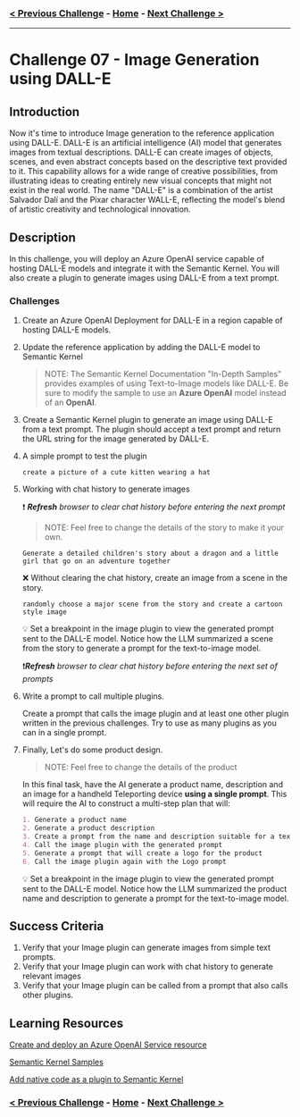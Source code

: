 ### [< Previous Challenge](./Challenge-06.md) - **[Home](./README.md)** - [Next Challenge >](./Challenge-08.md)

---

# Challenge 07 - Image Generation using DALL-E

## Introduction

Now it's time to introduce Image generation to the reference application using DALL-E. DALL-E is an artificial intelligence (AI) model that generates images from textual descriptions. DALL-E can create images of objects, scenes, and even abstract concepts based on the descriptive text provided to it. This capability allows for a wide range of creative possibilities, from illustrating ideas to creating entirely new visual concepts that might not exist in the real world. The name "DALL-E" is a combination of the artist Salvador Dalí and the Pixar character WALL-E, reflecting the model's blend of artistic creativity and technological innovation.

## Description

In this challenge, you will deploy an Azure OpenAI service capable of hosting DALL-E models and integrate it with the Semantic Kernel. You will also create a plugin to generate images using DALL-E from a text prompt.

### Challenges

1. Create an Azure OpenAI Deployment for DALL-E in a region capable of hosting DALL-E models.

1. Update the reference application by adding the DALL-E model to Semantic Kernel

    >NOTE: The Semantic Kernel Documentation "In-Depth Samples" provides examples of using Text-to-Image models like DALL-E. Be sure to modify the sample to use an **Azure OpenAI** model instead of an **OpenAI**.

1. Create a Semantic Kernel plugin to generate an image
    using DALL-E from a text prompt. The plugin should accept a text prompt and return the URL string for the image generated by DALL-E.

1. A simple prompt to test the plugin

    ```prompt
    create a picture of a cute kitten wearing a hat
    ```

1. Working with chat history to generate images

    :exclamation: ***Refresh** browser to clear chat history before entering the next prompt*

    >NOTE: Feel free to change the details of the story to make it your own.

    ```text
    Generate a detailed children's story about a dragon and a little girl that go on an adventure together
    ```

    :x: Without clearing the chat history, create an image from a scene in the story.  

    ```text
    randomly choose a major scene from the story and create a cartoon style image
    ```

    :bulb: Set a breakpoint in the image plugin to view the generated prompt sent to the DALL-E model. Notice how the LLM summarized a scene from the story to generate a prompt for the text-to-image model.

    :exclamation:***Refresh** browser to clear chat history before entering the next set of prompts*

1. Write a prompt to call multiple plugins.

    Create a prompt that calls the image plugin and at least one other plugin written in the previous challenges. Try to use as many plugins as you can in a single prompt.

1. Finally, Let's do some product design.

    >NOTE: Feel free to change the details of the product

    In this final task, have the AI generate a product name, description and an image for a handheld Teleporting device **using a single prompt**. This will require the AI to construct a multi-step plan that will:

    ```markdown
    1. Generate a product name 
    2. Generate a product description
    3. Create a prompt from the name and description suitable for a text-to-image AI model
    4. Call the image plugin with the generated prompt
    5. Generate a prompt that will create a logo for the product
    6. Call the image plugin again with the Logo prompt
    ```

    :bulb: Set a breakpoint in the image plugin to view the generated prompt sent to the DALL-E model. Notice how the LLM summarized the product name and description to generate a prompt for the text-to-image model.

## Success Criteria

1. Verify that your Image plugin can generate images from simple text prompts.
1. Verify that your Image plugin can work with chat history to generate relevant images
1. Verify that your Image plugin can be called from a prompt that also calls other plugins.

## Learning Resources

[Create and deploy an Azure OpenAI Service resource](https://learn.microsoft.com/en-us/azure/ai-services/openai/how-to/create-resource?pivots=web-portal
)

[Semantic Kernel Samples](https://learn.microsoft.com/en-us/semantic-kernel/get-started/detailed-samples?pivots=programming-language-csharp)

[Add native code as a plugin to Semantic Kernel](https://learn.microsoft.com/en-us/semantic-kernel/concepts/plugins/adding-native-plugins?pivots=programming-language-csharp)

### [< Previous Challenge](./Challenge-06.md) - **[Home](./README.md)** - [Next Challenge >](./Challenge-08.md)
